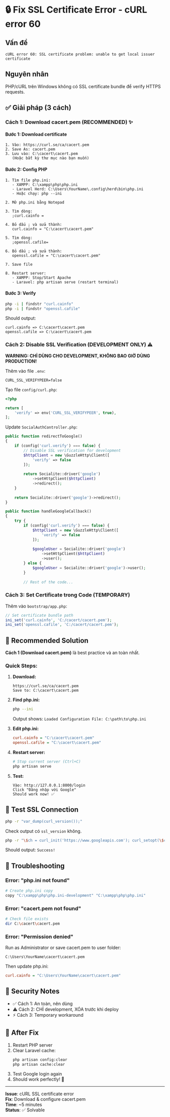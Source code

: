 # 🔒 Fix SSL Certificate Error - cURL error 60

## Vấn đề
```
cURL error 60: SSL certificate problem: unable to get local issuer certificate
```

## Nguyên nhân
PHP/cURL trên Windows không có SSL certificate bundle để verify HTTPS requests.

## ✅ Giải pháp (3 cách)

### Cách 1: Download cacert.pem (RECOMMENDED) ✨

#### Bước 1: Download certificate
```
1. Vào: https://curl.se/ca/cacert.pem
2. Save As: cacert.pem
3. Lưu vào: C:\cacert\cacert.pem
   (Hoặc bất kỳ thư mục nào bạn muốn)
```

#### Bước 2: Config PHP
```
1. Tìm file php.ini:
   - XAMPP: C:\xampp\php\php.ini
   - Laravel Herd: C:\Users\YourName\.config\herd\bin\php.ini
   - Hoặc chạy: php --ini

2. Mở php.ini bằng Notepad

3. Tìm dòng:
   ;curl.cainfo =

4. Bỏ dấu ; và sửa thành:
   curl.cainfo = "C:\cacert\cacert.pem"

5. Tìm dòng:
   ;openssl.cafile=

6. Bỏ dấu ; và sửa thành:
   openssl.cafile = "C:\cacert\cacert.pem"

7. Save file

8. Restart server:
   - XAMPP: Stop/Start Apache
   - Laravel: php artisan serve (restart terminal)
```

#### Bước 3: Verify
```bash
php -i | findstr "curl.cainfo"
php -i | findstr "openssl.cafile"
```

Should output:
```
curl.cainfo => C:\cacert\cacert.pem
openssl.cafile => C:\cacert\cacert.pem
```

### Cách 2: Disable SSL Verification (DEVELOPMENT ONLY) ⚠️

**WARNING: CHỈ DÙNG CHO DEVELOPMENT, KHÔNG BAO GIỜ DÙNG PRODUCTION!**

Thêm vào file `.env`:
```env
CURL_SSL_VERIFYPEER=false
```

Tạo file `config/curl.php`:
```php
<?php

return [
    'verify' => env('CURL_SSL_VERIFYPEER', true),
];
```

Update `SocialAuthController.php`:
```php
public function redirectToGoogle()
{
    if (config('curl.verify') === false) {
        // Disable SSL verification for development
        $httpClient = new \GuzzleHttp\Client([
            'verify' => false
        ]);
        
        return Socialite::driver('google')
            ->setHttpClient($httpClient)
            ->redirect();
    }
    
    return Socialite::driver('google')->redirect();
}

public function handleGoogleCallback()
{
    try {
        if (config('curl.verify') === false) {
            $httpClient = new \GuzzleHttp\Client([
                'verify' => false
            ]);
            
            $googleUser = Socialite::driver('google')
                ->setHttpClient($httpClient)
                ->user();
        } else {
            $googleUser = Socialite::driver('google')->user();
        }
        
        // Rest of the code...
```

### Cách 3: Set Certificate trong Code (TEMPORARY)

Thêm vào `bootstrap/app.php`:
```php
// Set certificate bundle path
ini_set('curl.cainfo', 'C:/cacert/cacert.pem');
ini_set('openssl.cafile', 'C:/cacert/cacert.pem');
```

## 🎯 Recommended Solution

**Cách 1 (Download cacert.pem)** là best practice và an toàn nhất.

### Quick Steps:

1. **Download:**
   ```
   https://curl.se/ca/cacert.pem
   Save to: C:\cacert\cacert.pem
   ```

2. **Find php.ini:**
   ```bash
   php --ini
   ```
   Output shows: `Loaded Configuration File: C:\path\to\php.ini`

3. **Edit php.ini:**
   ```ini
   curl.cainfo = "C:\cacert\cacert.pem"
   openssl.cafile = "C:\cacert\cacert.pem"
   ```

4. **Restart server:**
   ```bash
   # Stop current server (Ctrl+C)
   php artisan serve
   ```

5. **Test:**
   ```
   Vào: http://127.0.0.1:8000/login
   Click "Đăng nhập với Google"
   Should work now! ✅
   ```

## 🧪 Test SSL Connection

```bash
php -r "var_dump(curl_version());"
```

Check output có `ssl_version` không.

```bash
php -r "\$ch = curl_init('https://www.googleapis.com'); curl_setopt(\$ch, CURLOPT_RETURNTRANSFER, 1); \$result = curl_exec(\$ch); if(curl_errno(\$ch)) { echo 'Error: ' . curl_error(\$ch); } else { echo 'Success!'; } curl_close(\$ch);"
```

Should output: `Success!`

## 📝 Troubleshooting

### Error: "php.ini not found"
```bash
# Create php.ini copy
copy "C:\xampp\php\php.ini-development" "C:\xampp\php\php.ini"
```

### Error: "cacert.pem not found"
```bash
# Check file exists
dir C:\cacert\cacert.pem
```

### Error: "Permission denied"
Run as Administrator or save cacert.pem to user folder:
```
C:\Users\YourName\cacert\cacert.pem
```

Then update php.ini:
```ini
curl.cainfo = "C:\Users\YourName\cacert\cacert.pem"
```

## 🔐 Security Notes

- ✅ Cách 1: An toàn, nên dùng
- ⚠️ Cách 2: CHỈ development, XÓA trước khi deploy
- ⚡ Cách 3: Temporary workaround

## 🚀 After Fix

1. Restart PHP server
2. Clear Laravel cache:
   ```bash
   php artisan config:clear
   php artisan cache:clear
   ```
3. Test Google login again
4. Should work perfectly! 🎉

---

**Issue**: cURL SSL certificate error  
**Fix**: Download & configure cacert.pem  
**Time**: ~5 minutes  
**Status**: ✅ Solvable
